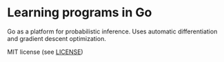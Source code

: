# Learning programs in Go

Go as a platform for probabilistic inference. Uses
automatic differentiation and gradient descent
optimization.

MIT license (see [LICENSE](LICENSE))
